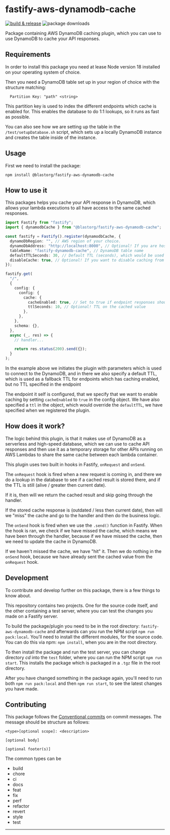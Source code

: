 # fastify-aws-dynamodb-cache

[![build & release](https://github.com/blastorg/fastify-aws-dynamodb-cache/actions/workflows/release.yaml/badge.svg)](https://github.com/blastorg/fastify-aws-dynamodb-cache/actions/workflows/release.yaml)
![package downloads](https://img.shields.io/npm/v/%40blastorg/fastify-aws-dynamodb-cache)

Package containing AWS DynamoDB caching plugin, which you can use to use DynamoDB to cache your API responses.

## Requirements

In order to install this package you need at lease Node version 18 installed on your operating system of choice.

Then you need a DynamoDB table set up in your region of choice with the structure matching:

```
  Partition Key: "path" <string>
```

This partition key is used to index the different endpoints which cache is enabled for. This enables the database to do 1:1 lookups, so it runs as fast as possible.

You can also see how we are setting up the table in the `/test/setupDatabase.sh` script, which sets up a locally DynamoDB instance and creates the table inside of the instance.

## Usage

First we need to install the package:

```shell
npm install @blastorg/fastify-aws-dynamodb-cache
```

## How to use it

This packages helps you cache your API response in DynamoDB, which allows your lambda executions to all have access to the same cached responses.

```ts
import Fastify from "fastify";
import { dynamodbCache } from "@blastorg/fastify-aws-dynamodb-cache";

const fastify = Fastify().register(dynamodbCache, {
  dynamoDbRegion: "", // AWS region of your choice.
  dynamoDbAddress: "http://localhost:8000", // Optional! If you are hosting your own instance of Dynamo (locally or cloud), then specify the ip address of the database here.
  tableName: "fastify-dynamodb-cache", // DynamoDB table name
  defaultTTLSeconds: 30, // Default TTL (seconds), which would be used if no TTL is specified on the endpoint.
  disableCache: true, // Optional! If you want to disable caching from being set on endpoints, you can set this to true. Set it to false or leave it empty to enable cache.
});

fastify.get(
  "/",
  {
    config: {
      config: {
        cache: {
          cacheEnabled: true, // Set to true if endpoint responses should be cached. If you don't want to cache responses set it to false, or don't specify it.
          ttlSeconds: 10, // Optional! TTL on the cached value
        },
      },
    },
    schema: {},
  },
  async (_, res) => {
    // handler...

    return res.status(200).send({});
  }
);
```

In the example above we initiates the plugin with parameters which is used to connect to the DynamoDB, and in there we also specify a default TTL, which is used as a fallback TTL for endpoints which has caching enabled, but no TTL specified in the endpoint

The endpoint it self is configured, that we specify that we want to enable caching by setting `cacheEnabled` to `true` in the config object. We have also specified a `ttl` in the object, which would override the `defaultTTL`, we have specified when we registered the plugin.

## How does it work?

The logic behind this plugin, is that it makes use of DynamoDB as a serverless and high-speed database, which we can use to cache API responses and then use it as a temporary storage for other APIs running on AWS Lambdas to share the same cache between each lambda container.

This plugin uses two built in hooks in Fastify, `onRequest` and `onSend`.

The `onRequest` hook is fired when a new request is coming in, and there we do a lookup in the database to see if a cached result is stored there, and if the TTL is still (alive / greater then current date).

If it is, then will we return the cached result and skip going through the handler.

If the stored cache response is (outdated / less then current date), then will we "miss" the cache and go to the handler and then do the business logic.

The `onSend` hook is fired when we use the `.send()` function in Fastify. When the hook is ran, we check if we have missed the cache, which means we have been through the handler, because if we have missed the cache, then we need to update the cache in DynamoDB.

If we haven't missed the cache, we have "hit" it. Then we do nothing in the `onSend` hook, because we have already sent the cached value from the `onRequest` hook.

## Development

To contribute and develop further on this package, there is a few things to know about.

This repository contains two projects. One for the source code itself, and the other containing a test server, where you can test the changes you made on a Fastify server.

To build the package/plugin you need to be in the root directory: `fastify-aws-dynamodb-cache` and afterwards can you run the NPM script `npm run pack:local`. You'll need to install the different modules, for the source code. You can do this via npm: `npm install`, when you are in the root directory.

To then install the package and run the test server, you can change directory _cd_ into the `test` folder, where you can run the NPM script `npm run start`. This installs the package which is packaged in a `.tgz` file in the root directory.

After you have changed something in the package again, you'll need to run both `npm run pack:local` and then `npm run start`, to see the latest changes you have made.

## Contributing

This package follows the [Conventional commits](https://www.conventionalcommits.org/en/v1.0.0/) on commit messages. The message should be structure as follows:

```git
<type>[optional scope]: <description>

[optional body]

[optional footer(s)]
```

The common types can be

- build
- chore
- ci
- docs
- feat
- fix
- perf
- refactor
- revert
- style
- test

---
